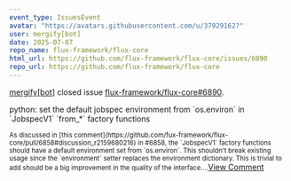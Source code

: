 ```yaml
---
event_type: IssuesEvent
avatar: "https://avatars.githubusercontent.com/u/37929162?"
user: mergify[bot]
date: 2025-07-07
repo_name: flux-framework/flux-core
html_url: https://github.com/flux-framework/flux-core/issues/6890
repo_url: https://github.com/flux-framework/flux-core
---
```


<a href='https://github.com/mergify[bot]' target='_blank'>mergify[bot]</a> closed issue <a href='https://github.com/flux-framework/flux-core/issues/6890' target='_blank'>flux-framework/flux-core#6890</a>.

<p>python: set the default jobspec environment from `os.environ` in `JobspecV1` `from_*` factory functions</p><small>As discussed in [this comment](https://github.com/fux-framework/flux-core/pull/6858#discussion_r2159680216) in #6858, the `JobspecV1` factory functions should have a default environment set from `os.environ`. This shouldn't break existing usage since the `environment` setter replaces the environment dictionary. This is trivial to add should be a big improvement in the quality of the interface....</small><a href='https://github.com/flux-framework/flux-core/issues/6890' target='_blank'>View Comment</a>